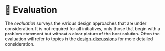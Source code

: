 # 🔬 Evaluation

The *evaluation* surveys the various design approaches that are under consideration.
It is not required for all initiatives, only those that begin with a problem statement
but without a clear picture of the best solution. Often the evaluation will refer to topics
in the [design-discussions] for more detailed consideration.

[design-discussions]: ./design-discussions.md